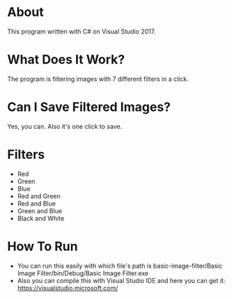 # About
This program written with C# on Visual Studio 2017. 

# What Does It Work?
The program is filtering images with 7 different filters in a click.

# Can I Save Filtered Images?
Yes, you can. Also it's one click to save.

# Filters
* Red
* Green
* Blue
* Red and Green
* Red and Blue
* Green and Blue
* Black and White

# How To Run
* You can run this easily with which file's path is basic-image-filter/Basic Image Filter/bin/Debug/Basic Image Filter.exe
* Also you can compile this with Visual Studio IDE and here you can get it: https://visualstudio.microsoft.com/
